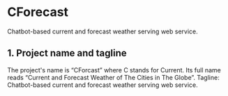 # CForecast
Chatbot-based current and forecast weather serving web service.

 
## 1. Project name and tagline   
The project's name is “CForcast” where C stands for Current. Its full name reads “Current and Forecast Weather of The Cities in The Globe”.
Tagline: Chatbot-based current and forecast weather serving web service.
